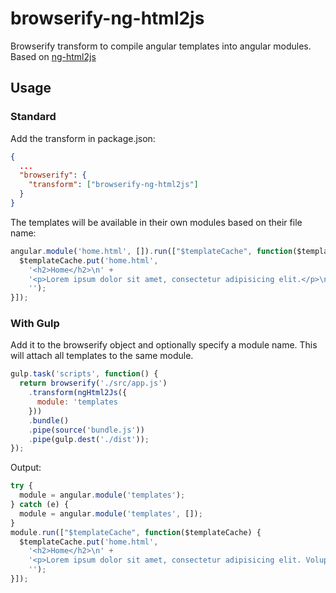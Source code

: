 # browserify-ng-html2js

Browserify transform to compile angular templates into angular modules. Based on [ng-html2js](https://github.com/yaru22/ng-html2js)

## Usage

### Standard

Add the transform in package.json:
```JSON
{  
  ...
  "browserify": {
    "transform": ["browserify-ng-html2js"]
  }
}
```

The templates will be available in their own modules based on their file name:

```JavaScript
angular.module('home.html', []).run(["$templateCache", function($templateCache) {
  $templateCache.put('home.html',
    '<h2>Home</h2>\n' +
    '<p>Lorem ipsum dolor sit amet, consectetur adipisicing elit.</p>\n' +
    '');
}]);
```

### With Gulp

Add it to the browserify object and optionally specify a module name. This will attach all templates to the same module.

```JavaScript
gulp.task('scripts', function() {
  return browserify('./src/app.js')
    .transform(ngHtml2Js({
      module: 'templates
    }))
    .bundle()
    .pipe(source('bundle.js'))
    .pipe(gulp.dest('./dist'));
});
```
Output:
```JavaScript
try {
  module = angular.module('templates');
} catch (e) {
  module = angular.module('templates', []);
}
module.run(["$templateCache", function($templateCache) {
  $templateCache.put('home.html',
    '<h2>Home</h2>\n' +
    '<p>Lorem ipsum dolor sit amet, consectetur adipisicing elit. Voluptate commodi, dolor vero. Temporibus eaque aliquam repudiandae dolore nemo, voluptas voluptatibus quod at officiis, voluptates adipisci pariatur expedita, quos ducimus inventore.</p>\n' +
    '');
}]);
```
